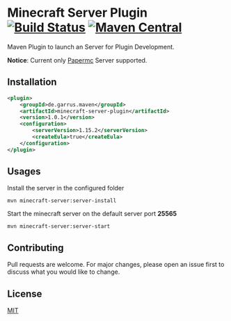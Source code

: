 # Minecraft Server Plugin [![Build Status](https://travis-ci.com/MEGarrusVakarian/minecraft-server-plugin.svg?branch=master)](https://travis-ci.com/MEGarrusVakarian/minecraft-server-plugin) [![Maven Central](https://img.shields.io/maven-central/v/de.garrus.maven/minecraft-server-plugin.svg?label=Maven%20Central)](https://search.maven.org/search?q=g:%22de.garrus.maven%22%20AND%20a:%22minecraft-server-plugin%22)

Maven Plugin to launch an Server for Plugin Development.

__Notice__: Current only [Papermc](http://papermc.io) Server supported.
## Installation

```xml
<plugin>
    <groupId>de.garrus.maven</groupId>
    <artifactId>minecraft-server-plugin</artifactId>
    <version>1.0.1</version>
    <configuration>
        <serverVersion>1.15.2</serverVersion>
        <createEula>true</createEula>
    </configuration>
</plugin>
```

## Usages

Install the server in the configured folder 
````shell script
mvn minecraft-server:server-install
````

Start the minecraft server on the default  server port __25565__

````shell script
mvn minecraft-server:server-start
````

## Contributing
Pull requests are welcome. For major changes, please open an issue first to discuss what you would like to change.

## License
[MIT](https://choosealicense.com/licenses/mit/)
